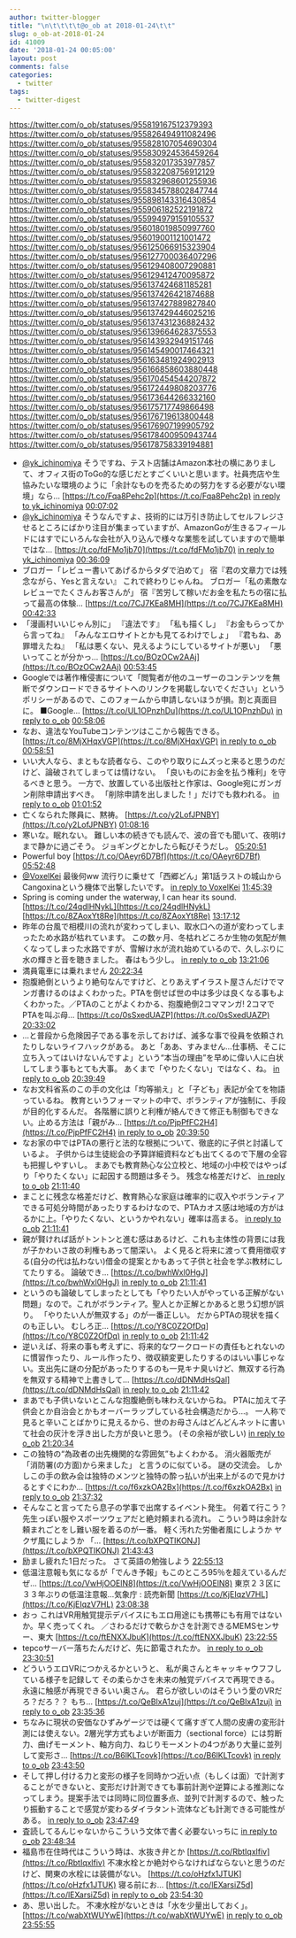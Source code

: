 ```yaml
---
author: twitter-blogger
title: "\n\t\t\t\t@o_ob at 2018-01-24\t\t"
slug: o_ob-at-2018-01-24
id: 41009
date: '2018-01-24 00:05:00'
layout: post
comments: false
categories:
  - twitter
tags:
  - twitter-digest
---
```


https://twitter.com/o_ob/statuses/955819167512379393 https://twitter.com/o_ob/statuses/955826494911082496 https://twitter.com/o_ob/statuses/955828107054690304 https://twitter.com/o_ob/statuses/955830924536459264 https://twitter.com/o_ob/statuses/955832017353977857 https://twitter.com/o_ob/statuses/955832208756912129 https://twitter.com/o_ob/statuses/955832968601255936 https://twitter.com/o_ob/statuses/955834578802847744 https://twitter.com/o_ob/statuses/955898143316430854 https://twitter.com/o_ob/statuses/955906182522191872 https://twitter.com/o_ob/statuses/955994979159105537 https://twitter.com/o_ob/statuses/956018019850997760 https://twitter.com/o_ob/statuses/956019001121001472 https://twitter.com/o_ob/statuses/956125066915323904 https://twitter.com/o_ob/statuses/956127700036407296 https://twitter.com/o_ob/statuses/956129408007290881 https://twitter.com/o_ob/statuses/956129412470095872 https://twitter.com/o_ob/statuses/956137424681185281 https://twitter.com/o_ob/statuses/956137426421874688 https://twitter.com/o_ob/statuses/956137427889827840 https://twitter.com/o_ob/statuses/956137429446025216 https://twitter.com/o_ob/statuses/956137431236882432 https://twitter.com/o_ob/statuses/956139664628375553 https://twitter.com/o_ob/statuses/956143932949151746 https://twitter.com/o_ob/statuses/956145490017464321 https://twitter.com/o_ob/statuses/956163481924902913 https://twitter.com/o_ob/statuses/956166858603880448 https://twitter.com/o_ob/statuses/956170454544207872 https://twitter.com/o_ob/statuses/956172449808203776 https://twitter.com/o_ob/statuses/956173644266332160 https://twitter.com/o_ob/statuses/956175717749866498 https://twitter.com/o_ob/statuses/956176719613800448 https://twitter.com/o_ob/statuses/956176907199905792 https://twitter.com/o_ob/statuses/956178400950943744 https://twitter.com/o_ob/statuses/956178758339194881  

*   [@yk_ichinomiya](https://twitter.com/yk_ichinomiya) そうですね、テスト店舗はAmazon本社の横にありまして、オフィス街のToGo的な感じだとすごくいいと思います。社員売店や生協みたいな環境のように「余計なものを売るための努力をする必要がない環境」なら… [https://t.co/Fqa8Pehc2p](https://t.co/Fqa8Pehc2p) [in reply to yk_ichinomiya](https://twitter.com/yk_ichinomiya/statuses/955817426200928257) [00:07:02](https://twitter.com/o_ob/statuses/955819167512379393)
*   [@yk_ichinomiya](https://twitter.com/yk_ichinomiya) そうなんですよ、技術的には万引き防止してセルフレジさせるところにばかり注目が集まっていますが、AmazonGoが生きるフィールドにはすでにいろんな会社が入り込んで様々な業態を試していますので簡単ではな… [https://t.co/fdFMo1jb70](https://t.co/fdFMo1jb70) [in reply to yk_ichinomiya](https://twitter.com/yk_ichinomiya/statuses/955825204357296128) [00:36:09](https://twitter.com/o_ob/statuses/955826494911082496)
*   ブロガー「レビュー書いてあげるからタダで泊めて」 宿『君の文章力では残念ながら、Yesと言えない』 これで終わりじゃんね。 ブロガー「私の素敵なレビューでたくさんお客さんが」 宿『苦労して稼いだお金を私たちの宿に払って最高の体験… [https://t.co/7CJ7KEa8MH](https://t.co/7CJ7KEa8MH) [00:42:33](https://twitter.com/o_ob/statuses/955828107054690304)
*   「漫画村いいじゃん別に」 『違法です』 「私も描くし」 『お金もらってから言ってね』 「みんなエロサイトとかも見てるわけでしょ」 『君もね、あ罪増えたね』 「私は悪くない、見えるようにしているサイトが悪い」 「悪いってことが分かっ… [https://t.co/BOzOCw2AAj](https://t.co/BOzOCw2AAj) [00:53:45](https://twitter.com/o_ob/statuses/955830924536459264)
*   Googleでは著作権侵害について「閲覧者が他のユーザーのコンテンツを無断でダウンロードできるサイトへのリンクを掲載しないでください」というポリシーがあるので、このフォームから申請しないほうが損。割と真面目に。 ■Google… [https://t.co/UL1OPnzhDu](https://t.co/UL1OPnzhDu) [in reply to o_ob](https://twitter.com/o_ob/statuses/955830924536459264) [00:58:06](https://twitter.com/o_ob/statuses/955832017353977857)
*   なお、違法なYouTubeコンテンツはここから報告できる。 [https://t.co/8MjXHqxVGP](https://t.co/8MjXHqxVGP) [in reply to o_ob](https://twitter.com/o_ob/statuses/955832017353977857) [00:58:51](https://twitter.com/o_ob/statuses/955832208756912129)
*   いい大人なら、まともな読者なら、このやり取りにムズっと来ると思うのだけど、論破されてしまっては情けない。 「良いものにお金を払う権利」を守るべきと思う。 一方で、放置している出版社と作家は、Google宛にガンガン削除申請出すべき。 「削除申請を出しました！」だけでも救われる。 [in reply to o_ob](https://twitter.com/o_ob/statuses/955830924536459264) [01:01:52](https://twitter.com/o_ob/statuses/955832968601255936)
*   亡くなられた隊員に、黙祷。 [https://t.co/y2LofJPNBY](https://t.co/y2LofJPNBY) [01:08:16](https://twitter.com/o_ob/statuses/955834578802847744)
*   寒いな。眠れない。 難しい本の続きでも読んで、波の音でも聞いて、夜明けまで静かに過ごそう。 ジョギングとかしたら転びそうだし。 [05:20:51](https://twitter.com/o_ob/statuses/955898143316430854)
*   Powerful boy [https://t.co/OAeyr6D7Bf](https://t.co/OAeyr6D7Bf) [05:52:48](https://twitter.com/o_ob/statuses/955906182522191872)
*   [@VoxelKei](https://twitter.com/VoxelKei) 最後何ww 流行りに乗せて「西郷どん」第1話ラストの城山からCangoxinaという機体で出撃したいです。 [in reply to VoxelKei](https://twitter.com/VoxelKei/statuses/955884218562654208) [11:45:39](https://twitter.com/o_ob/statuses/955994979159105537)
*   Spring is coming under the waterway, I can hear its sound. [https://t.co/24qdlHNykL](https://t.co/24qdlHNykL) [https://t.co/8ZAoxYt8Re](https://t.co/8ZAoxYt8Re) [13:17:12](https://twitter.com/o_ob/statuses/956018019850997760)
*   昨年の台風で相模川の流れが変わってしまい、取水口への道が変わってしまったため水路が枯れています。 この数ヶ月、冬枯れどころか生物の気配が無くなってしまった水路ですが、雪解け水が流れ始めているので、久しぶりに水の輝きと音を聴きました。 春はもう少し。 [in reply to o_ob](https://twitter.com/o_ob/statuses/956018019850997760) [13:21:06](https://twitter.com/o_ob/statuses/956019001121001472)
*   満員電車には乗れません [20:22:34](https://twitter.com/o_ob/statuses/956125066915323904)
*   抱腹絶倒というより絶句なんですけど、とりあえずイラスト屋さんだけでマンガ書けるのはよくわかった。PTAを倒せば世の中は多少は良くなる事もよくわかった。／PTAのことがよくわかる、抱腹絶倒2コママンガ! 2コマでPTAを叫ぶ母… [https://t.co/0sSxedUAZP](https://t.co/0sSxedUAZP) [20:33:02](https://twitter.com/o_ob/statuses/956127700036407296)
*   …と普段から危険因子である事を示しておけば、滅多な事で役員を依頼されたりしないライフハックがある。 あと「ああ、すみません…仕事柄、そこに立ち入ってはいけないんですよ」という“本当の理由”を早めに偉い人に白状してしまう事もとても大事。 あくまで「やりたくない」ではなく、ね。 [in reply to o_ob](https://twitter.com/o_ob/statuses/956127700036407296) [20:39:49](https://twitter.com/o_ob/statuses/956129408007290881)
*   なお文科省系のこの手の文化は「均等揃え」と「子ども」表記が全てを物語っているね。 教育というフォーマットの中で、ボランティアが強制に、手段が目的化するんだ。 各階層に誤りと利権が絡んできて修正も制御もできない。止める方法は「親がみ… [https://t.co/PjpPfFC2H4](https://t.co/PjpPfFC2H4) [in reply to o_ob](https://twitter.com/o_ob/statuses/956129408007290881) [20:39:50](https://twitter.com/o_ob/statuses/956129412470095872)
*   なお家の中ではPTAの悪行と法的な根拠について、徹底的に子供と討議しているよ。 子供からは生徒総会の予算詳細資料なども出てくるので下層の全容も把握しやすいし。 まあでも教育熱心な公立校と、地域の小中校ではやっぱり「やりたくない」に起因する問題は多そう。 残念な格差だけど、 [in reply to o_ob](https://twitter.com/o_ob/statuses/956129412470095872) [21:11:40](https://twitter.com/o_ob/statuses/956137424681185281)
*   まことに残念な格差だけど、教育熱心な家庭は確率的に収入やボランティアできる可処分時間があったりするわけなので、PTAカオス感は地域の方がはるかに上。「やりたくない、というかやれない」確率は高まる。 [in reply to o_ob](https://twitter.com/o_ob/statuses/956137424681185281) [21:11:41](https://twitter.com/o_ob/statuses/956137426421874688)
*   親が賢ければ話がトントンと進む感はあるけど、これも主体性の背景には我が子かわいさ故の利権もあって闇深い。 よく見ると将来に渡って費用徴収する(自分の代は払わない)借金の提案とかもあって子供と社会を学ぶ教材にしてたりする。 論破でき… [https://t.co/bwhWxl0HgJ](https://t.co/bwhWxl0HgJ) [in reply to o_ob](https://twitter.com/o_ob/statuses/956137426421874688) [21:11:41](https://twitter.com/o_ob/statuses/956137427889827840)
*   というのも論破してしまったとしても「やりたい人がやっている正解がない問題」なので。これがボランティア。聖人とか正解とかあると思う幻想が誤り。 「やりたい人が無双する」のが一番正しい。 だからPTAの現状を描くのも正しい。 むしろ正… [https://t.co/Y8C0Z2OfDq](https://t.co/Y8C0Z2OfDq) [in reply to o_ob](https://twitter.com/o_ob/statuses/956137427889827840) [21:11:42](https://twitter.com/o_ob/statuses/956137429446025216)
*   逆いえば、将来の事も考えずに、将来的なワークロードの責任もとれないのに慣習作ったり、ルール作ったり、徴収額変更したりするのはいい事じゃない。支出先に謎の分配があったりするのも一見キナ臭いけど、無双する行為を無双する精神で上書きして… [https://t.co/dDNMdHsQal](https://t.co/dDNMdHsQal) [in reply to o_ob](https://twitter.com/o_ob/statuses/956137429446025216) [21:11:42](https://twitter.com/o_ob/statuses/956137431236882432)
*   まあでも子供いないとこんな抱腹絶倒も味わえないからね。 PTAに加えて子供会とか自治会とかもオーバーラップしている社会構造だから…。 一人称で見ると辛いことばかりに見えるから、世のお母さんはどんどんネットに書いて社会の灰汁を浮き出した方が良いと思う。 (その余裕が欲しい) [in reply to o_ob](https://twitter.com/o_ob/statuses/956127700036407296) [21:20:34](https://twitter.com/o_ob/statuses/956139664628375553)
*   この独特の“為政者の出先機関的な雰囲気”もよくわかる。 消火器販売が 「消防署(の方面)から来ました」 と言うのに似ている。 謎の交流会。 しかしこの手の飲み会は独特のメンツと独特の酔っ払いが出来上がるので見かけるとすぐにわか… [https://t.co/f6xzkOA2Bx](https://t.co/f6xzkOA2Bx) [in reply to o_ob](https://twitter.com/o_ob/statuses/956137431236882432) [21:37:32](https://twitter.com/o_ob/statuses/956143932949151746)
*   そんなこと言ってたら息子の学事で出席するイベント発生。 何着て行こう？先生っぽい服やスポーツウェアだと絶対頼まれる流れ。 こういう時は余計な頼まれごとをし難い服を着るのが一番。 軽く汚れた労働者風にしようか ヤクザ風にしようか 「… [https://t.co/bXPQTIKONJ](https://t.co/bXPQTIKONJ) [21:43:43](https://twitter.com/o_ob/statuses/956145490017464321)
*   励まし疲れた1日だった。 さて英語の勉強しよう [22:55:13](https://twitter.com/o_ob/statuses/956163481924902913)
*   低温注意報も気になるが「でんき予報」もこのところ95％を超えているんだぜ… [https://t.co/VwHjOOElN8](https://t.co/VwHjOOElN8) 東京２３区に３３年ぶりの低温注意報…気象庁 : 読売新聞 [https://t.co/KjEIqzV7HL](https://t.co/KjEIqzV7HL) [23:08:38](https://twitter.com/o_ob/statuses/956166858603880448)
*   おっ これはVR用触覚提示デバイスにもエロ用途にも携帯にも有用ではないか。早く売ってくれ。 ／さわるだけで軟らかさを計測できるMEMSセンサー、東大 [https://t.co/ftENXXJbuK](https://t.co/ftENXXJbuK) [23:22:55](https://twitter.com/o_ob/statuses/956170454544207872)
*   tepcoサーバー落ちたんだけど、先に節電されたか。 [in reply to o_ob](https://twitter.com/o_ob/statuses/956166858603880448) [23:30:51](https://twitter.com/o_ob/statuses/956172449808203776)
*   どういうエロVRにつかえるかというと、 私が奥さんとキャッキャウフフしている様子を記録して その柔らかさを未来の触覚デバイスで再現できる。 永遠に触感が再現できるいい奥さん。 君らが欲しいのはそういう愛のVRだろ？だろ？？ もち… [https://t.co/QeBlxA1zuj](https://t.co/QeBlxA1zuj) [in reply to o_ob](https://twitter.com/o_ob/statuses/956170454544207872) [23:35:36](https://twitter.com/o_ob/statuses/956173644266332160)
*   ちなみに現状の安価なひずみゲージでは硬くて痛すぎて人間の皮膚の変形計測には使えない。2層光学方式もよいが断面力（sectional force）には剪断力、曲げモーメント、軸方向力、ねじりモーメントの4つがあり大量に並列して変形さ… [https://t.co/B6lKLTcovk](https://t.co/B6lKLTcovk) [in reply to o_ob](https://twitter.com/o_ob/statuses/956173644266332160) [23:43:50](https://twitter.com/o_ob/statuses/956175717749866498)
*   そして押し付ける力と変形の様子を同時かつ近い点（もしくは面）で計測することができないと、変形だけ計測できても事前計測や逆算による推測になってしまう。提案手法では同時に同位置多点、並列で計測するので、触ったり振動することで感覚が変わるダイラタント流体なども計測できる可能性がある。 [in reply to o_ob](https://twitter.com/o_ob/statuses/956175717749866498) [23:47:49](https://twitter.com/o_ob/statuses/956176719613800448)
*   査読してるんじゃないからこういう文体で書く必要ないっちに [in reply to o_ob](https://twitter.com/o_ob/statuses/956176719613800448) [23:48:34](https://twitter.com/o_ob/statuses/956176907199905792)
*   福島市在住時代はこういう時は、水抜き弁とか [https://t.co/RbtIqxlfiv](https://t.co/RbtIqxlfiv) 不凍水栓とか絶対やらなければならないと思うのだけど、関東の水栓には装備がない。 [https://t.co/oHzfx1JTUK](https://t.co/oHzfx1JTUK) 寝る前にお… [https://t.co/lEXarsiZ5d](https://t.co/lEXarsiZ5d) [in reply to o_ob](https://twitter.com/o_ob/statuses/956172449808203776) [23:54:30](https://twitter.com/o_ob/statuses/956178400950943744)
*   あ、思い出した。 不凍水栓がないときは「水を少量出しておく」。 [https://t.co/wabXtWUYwE](https://t.co/wabXtWUYwE) [in reply to o_ob](https://twitter.com/o_ob/statuses/956178400950943744) [23:55:55](https://twitter.com/o_ob/statuses/956178758339194881)
